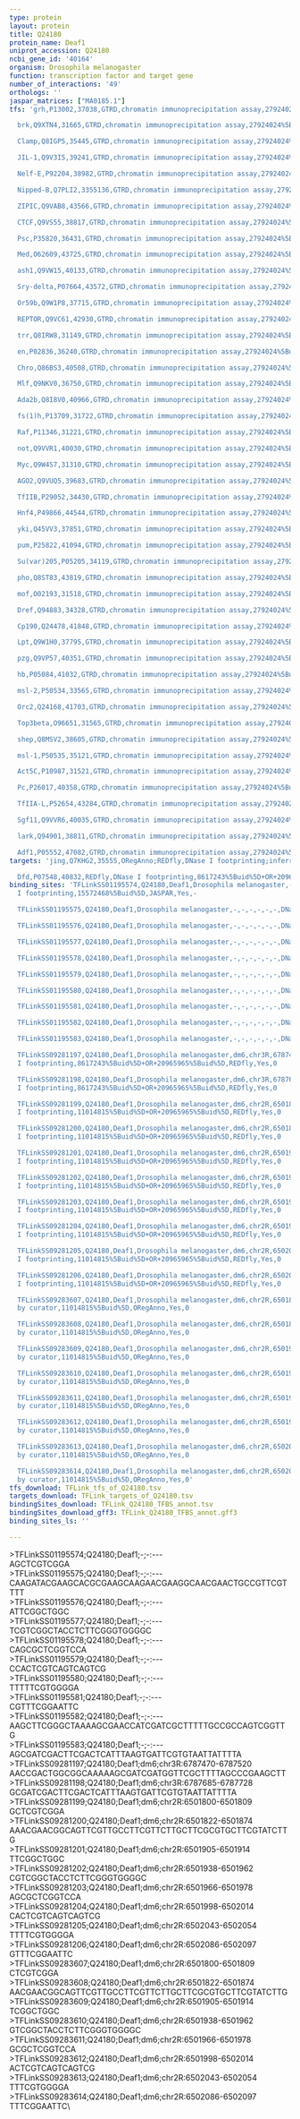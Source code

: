 ```yaml
---
type: protein
layout: protein
title: Q24180
protein_name: Deaf1
uniprot_accession: Q24180
ncbi_gene_id: '40164'
organism: Drosophila melanogaster
function: transcription factor and target gene
number_of_interactions: '49'
orthologs: ''
jaspar_matrices: ["MA0185.1"]
tfs: 'grh,P13002,37038,GTRD,chromatin immunoprecipitation assay,27924024%5Buid%5D,No

  brk,Q9XTN4,31665,GTRD,chromatin immunoprecipitation assay,27924024%5Buid%5D,No

  Clamp,Q8IGP5,35445,GTRD,chromatin immunoprecipitation assay,27924024%5Buid%5D,No

  JIL-1,Q9V3I5,39241,GTRD,chromatin immunoprecipitation assay,27924024%5Buid%5D,No

  Nelf-E,P92204,38982,GTRD,chromatin immunoprecipitation assay,27924024%5Buid%5D,No

  Nipped-B,Q7PLI2,3355136,GTRD,chromatin immunoprecipitation assay,27924024%5Buid%5D,No

  ZIPIC,Q9VAB8,43566,GTRD,chromatin immunoprecipitation assay,27924024%5Buid%5D,No

  CTCF,Q9VS55,38817,GTRD,chromatin immunoprecipitation assay,27924024%5Buid%5D,No

  Psc,P35820,36431,GTRD,chromatin immunoprecipitation assay,27924024%5Buid%5D,No

  Med,O62609,43725,GTRD,chromatin immunoprecipitation assay,27924024%5Buid%5D,No

  ash1,Q9VW15,40133,GTRD,chromatin immunoprecipitation assay,27924024%5Buid%5D,No

  Sry-delta,P07664,43572,GTRD,chromatin immunoprecipitation assay,27924024%5Buid%5D,No

  Or59b,Q9W1P8,37715,GTRD,chromatin immunoprecipitation assay,27924024%5Buid%5D,No

  REPTOR,Q9VC61,42930,GTRD,chromatin immunoprecipitation assay,27924024%5Buid%5D,No

  trr,Q8IRW8,31149,GTRD,chromatin immunoprecipitation assay,27924024%5Buid%5D,No

  en,P02836,36240,GTRD,chromatin immunoprecipitation assay,27924024%5Buid%5D,No

  Chro,Q86BS3,40508,GTRD,chromatin immunoprecipitation assay,27924024%5Buid%5D,No

  Mlf,Q9NKV0,36750,GTRD,chromatin immunoprecipitation assay,27924024%5Buid%5D,No

  Ada2b,Q8I8V0,40966,GTRD,chromatin immunoprecipitation assay,27924024%5Buid%5D,No

  fs(1)h,P13709,31722,GTRD,chromatin immunoprecipitation assay,27924024%5Buid%5D,No

  Raf,P11346,31221,GTRD,chromatin immunoprecipitation assay,27924024%5Buid%5D,No

  not,Q9VVR1,40030,GTRD,chromatin immunoprecipitation assay,27924024%5Buid%5D,No

  Myc,Q9W4S7,31310,GTRD,chromatin immunoprecipitation assay,27924024%5Buid%5D,No

  AGO2,Q9VUQ5,39683,GTRD,chromatin immunoprecipitation assay,27924024%5Buid%5D,No

  TfIIB,P29052,34430,GTRD,chromatin immunoprecipitation assay,27924024%5Buid%5D,No

  Hnf4,P49866,44544,GTRD,chromatin immunoprecipitation assay,27924024%5Buid%5D,No

  yki,Q45VV3,37851,GTRD,chromatin immunoprecipitation assay,27924024%5Buid%5D,No

  pum,P25822,41094,GTRD,chromatin immunoprecipitation assay,27924024%5Buid%5D,No

  Su(var)205,P05205,34119,GTRD,chromatin immunoprecipitation assay,27924024%5Buid%5D,No

  pho,Q8ST83,43819,GTRD,chromatin immunoprecipitation assay,27924024%5Buid%5D,No

  mof,O02193,31518,GTRD,chromatin immunoprecipitation assay,27924024%5Buid%5D,No

  Dref,Q94883,34328,GTRD,chromatin immunoprecipitation assay,27924024%5Buid%5D,No

  Cp190,Q24478,41848,GTRD,chromatin immunoprecipitation assay,27924024%5Buid%5D,No

  Lpt,Q9W1H0,37795,GTRD,chromatin immunoprecipitation assay,27924024%5Buid%5D,No

  pzg,Q9VP57,40351,GTRD,chromatin immunoprecipitation assay,27924024%5Buid%5D,No

  hb,P05084,41032,GTRD,chromatin immunoprecipitation assay,27924024%5Buid%5D,No

  msl-2,P50534,33565,GTRD,chromatin immunoprecipitation assay,27924024%5Buid%5D,No

  Orc2,Q24168,41703,GTRD,chromatin immunoprecipitation assay,27924024%5Buid%5D,No

  Top3beta,O96651,31565,GTRD,chromatin immunoprecipitation assay,27924024%5Buid%5D,No

  shep,Q8MSV2,38605,GTRD,chromatin immunoprecipitation assay,27924024%5Buid%5D,No

  msl-1,P50535,35121,GTRD,chromatin immunoprecipitation assay,27924024%5Buid%5D,No

  Act5C,P10987,31521,GTRD,chromatin immunoprecipitation assay,27924024%5Buid%5D,No

  Pc,P26017,40358,GTRD,chromatin immunoprecipitation assay,27924024%5Buid%5D,No

  TfIIA-L,P52654,43284,GTRD,chromatin immunoprecipitation assay,27924024%5Buid%5D,No

  Sgf11,Q9VVR6,40035,GTRD,chromatin immunoprecipitation assay,27924024%5Buid%5D,No

  lark,Q94901,38811,GTRD,chromatin immunoprecipitation assay,27924024%5Buid%5D,No

  Adf1,P05552,47082,GTRD,chromatin immunoprecipitation assay,27924024%5Buid%5D,No'
targets: 'jing,Q7KHG2,35555,ORegAnno;REDfly,DNase I footprinting;inferred by curator,20965965%5Buid%5D+OR+26578589%5Buid%5D+OR+11014815%5Buid%5D,Yes

  Dfd,P07548,40832,REDfly,DNase I footprinting,8617243%5Buid%5D+OR+20965965%5Buid%5D,No'
binding_sites: 'TFLinkSS01195574,Q24180,Deaf1,Drosophila melanogaster,-,-,-,-,-,-,DNase
  I footprinting,15572468%5Buid%5D,JASPAR,Yes,-

  TFLinkSS01195575,Q24180,Deaf1,Drosophila melanogaster,-,-,-,-,-,-,DNase I footprinting,15572468%5Buid%5D,JASPAR,Yes,-

  TFLinkSS01195576,Q24180,Deaf1,Drosophila melanogaster,-,-,-,-,-,-,DNase I footprinting,15572468%5Buid%5D,JASPAR,Yes,-

  TFLinkSS01195577,Q24180,Deaf1,Drosophila melanogaster,-,-,-,-,-,-,DNase I footprinting,15572468%5Buid%5D,JASPAR,Yes,-

  TFLinkSS01195578,Q24180,Deaf1,Drosophila melanogaster,-,-,-,-,-,-,DNase I footprinting,15572468%5Buid%5D,JASPAR,Yes,-

  TFLinkSS01195579,Q24180,Deaf1,Drosophila melanogaster,-,-,-,-,-,-,DNase I footprinting,15572468%5Buid%5D,JASPAR,Yes,-

  TFLinkSS01195580,Q24180,Deaf1,Drosophila melanogaster,-,-,-,-,-,-,DNase I footprinting,15572468%5Buid%5D,JASPAR,Yes,-

  TFLinkSS01195581,Q24180,Deaf1,Drosophila melanogaster,-,-,-,-,-,-,DNase I footprinting,15572468%5Buid%5D,JASPAR,Yes,-

  TFLinkSS01195582,Q24180,Deaf1,Drosophila melanogaster,-,-,-,-,-,-,DNase I footprinting,15572468%5Buid%5D,JASPAR,Yes,-

  TFLinkSS01195583,Q24180,Deaf1,Drosophila melanogaster,-,-,-,-,-,-,DNase I footprinting,15572468%5Buid%5D,JASPAR,Yes,-

  TFLinkSS09281197,Q24180,Deaf1,Drosophila melanogaster,dm6,chr3R,6787470,6787520,-,dm6&position=chr3R:6787470-6787520,DNase
  I footprinting,8617243%5Buid%5D+OR+20965965%5Buid%5D,REDfly,Yes,0

  TFLinkSS09281198,Q24180,Deaf1,Drosophila melanogaster,dm6,chr3R,6787685,6787728,-,dm6&position=chr3R:6787685-6787728,DNase
  I footprinting,8617243%5Buid%5D+OR+20965965%5Buid%5D,REDfly,Yes,0

  TFLinkSS09281199,Q24180,Deaf1,Drosophila melanogaster,dm6,chr2R,6501800,6501809,-,dm6&position=chr2R:6501800-6501809,DNase
  I footprinting,11014815%5Buid%5D+OR+20965965%5Buid%5D,REDfly,Yes,0

  TFLinkSS09281200,Q24180,Deaf1,Drosophila melanogaster,dm6,chr2R,6501822,6501874,-,dm6&position=chr2R:6501822-6501874,DNase
  I footprinting,11014815%5Buid%5D+OR+20965965%5Buid%5D,REDfly,Yes,0

  TFLinkSS09281201,Q24180,Deaf1,Drosophila melanogaster,dm6,chr2R,6501905,6501914,-,dm6&position=chr2R:6501905-6501914,DNase
  I footprinting,11014815%5Buid%5D+OR+20965965%5Buid%5D,REDfly,Yes,0

  TFLinkSS09281202,Q24180,Deaf1,Drosophila melanogaster,dm6,chr2R,6501938,6501962,-,dm6&position=chr2R:6501938-6501962,DNase
  I footprinting,11014815%5Buid%5D+OR+20965965%5Buid%5D,REDfly,Yes,0

  TFLinkSS09281203,Q24180,Deaf1,Drosophila melanogaster,dm6,chr2R,6501966,6501978,-,dm6&position=chr2R:6501966-6501978,DNase
  I footprinting,11014815%5Buid%5D+OR+20965965%5Buid%5D,REDfly,Yes,0

  TFLinkSS09281204,Q24180,Deaf1,Drosophila melanogaster,dm6,chr2R,6501998,6502014,-,dm6&position=chr2R:6501998-6502014,DNase
  I footprinting,11014815%5Buid%5D+OR+20965965%5Buid%5D,REDfly,Yes,0

  TFLinkSS09281205,Q24180,Deaf1,Drosophila melanogaster,dm6,chr2R,6502043,6502054,-,dm6&position=chr2R:6502043-6502054,DNase
  I footprinting,11014815%5Buid%5D+OR+20965965%5Buid%5D,REDfly,Yes,0

  TFLinkSS09281206,Q24180,Deaf1,Drosophila melanogaster,dm6,chr2R,6502086,6502097,-,dm6&position=chr2R:6502086-6502097,DNase
  I footprinting,11014815%5Buid%5D+OR+20965965%5Buid%5D,REDfly,Yes,0

  TFLinkSS09283607,Q24180,Deaf1,Drosophila melanogaster,dm6,chr2R,6501800,6501809,+,dm6&position=chr2R:6501800-6501809,inferred
  by curator,11014815%5Buid%5D,ORegAnno,Yes,0

  TFLinkSS09283608,Q24180,Deaf1,Drosophila melanogaster,dm6,chr2R,6501822,6501874,+,dm6&position=chr2R:6501822-6501874,inferred
  by curator,11014815%5Buid%5D,ORegAnno,Yes,0

  TFLinkSS09283609,Q24180,Deaf1,Drosophila melanogaster,dm6,chr2R,6501905,6501914,+,dm6&position=chr2R:6501905-6501914,inferred
  by curator,11014815%5Buid%5D,ORegAnno,Yes,0

  TFLinkSS09283610,Q24180,Deaf1,Drosophila melanogaster,dm6,chr2R,6501938,6501962,+,dm6&position=chr2R:6501938-6501962,inferred
  by curator,11014815%5Buid%5D,ORegAnno,Yes,0

  TFLinkSS09283611,Q24180,Deaf1,Drosophila melanogaster,dm6,chr2R,6501966,6501978,+,dm6&position=chr2R:6501966-6501978,inferred
  by curator,11014815%5Buid%5D,ORegAnno,Yes,0

  TFLinkSS09283612,Q24180,Deaf1,Drosophila melanogaster,dm6,chr2R,6501998,6502014,+,dm6&position=chr2R:6501998-6502014,inferred
  by curator,11014815%5Buid%5D,ORegAnno,Yes,0

  TFLinkSS09283613,Q24180,Deaf1,Drosophila melanogaster,dm6,chr2R,6502043,6502054,+,dm6&position=chr2R:6502043-6502054,inferred
  by curator,11014815%5Buid%5D,ORegAnno,Yes,0

  TFLinkSS09283614,Q24180,Deaf1,Drosophila melanogaster,dm6,chr2R,6502086,6502097,+,dm6&position=chr2R:6502086-6502097,inferred
  by curator,11014815%5Buid%5D,ORegAnno,Yes,0'
tfs_download: TFLink_tfs_of_Q24180.tsv
targets_download: TFLink_targets_of_Q24180.tsv
bindingSites_download: TFLink_Q24180_TFBS_annot.tsv
bindingSites_download_gff3: TFLink_Q24180_TFBS_annot.gff3
binding_sites_ls: ''

---
```

\>TFLinkSS01195574;Q24180;Deaf1;-;-:---\AGCTCGTCGGA\\>TFLinkSS01195575;Q24180;Deaf1;-;-:---\CAAGATACGAAGCACGCGAAGCAAGAACGAAGGCAACGAACTGCCGTTCGTTTT\\>TFLinkSS01195576;Q24180;Deaf1;-;-:---\ATTCGGCTGGC\\>TFLinkSS01195577;Q24180;Deaf1;-;-:---\TCGTCGGCTACCTCTTCGGGTGGGGC\\>TFLinkSS01195578;Q24180;Deaf1;-;-:---\CAGCGCTCGGTCCA\\>TFLinkSS01195579;Q24180;Deaf1;-;-:---\CCACTCGTCAGTCAGTCG\\>TFLinkSS01195580;Q24180;Deaf1;-;-:---\TTTTTCGTGGGGA\\>TFLinkSS01195581;Q24180;Deaf1;-;-:---\CGTTTCGGAATTC\\>TFLinkSS01195582;Q24180;Deaf1;-;-:---\AAGCTTCGGGCTAAAAGCGAACCATCGATCGCTTTTTGCCGCCAGTCGGTTG\\>TFLinkSS01195583;Q24180;Deaf1;-;-:---\AGCGATCGACTTCGACTCATTTAAGTGATTCGTGTAATTATTTTA\\>TFLinkSS09281197;Q24180;Deaf1;dm6;chr3R:6787470-6787520\AACCGACTGGCGGCAAAAAGCGATCGATGGTTCGCTTTTAGCCCGAAGCTT\\>TFLinkSS09281198;Q24180;Deaf1;dm6;chr3R:6787685-6787728\GCGATCGACTTCGACTCATTTAAGTGATTCGTGTAATTATTTTA\\>TFLinkSS09281199;Q24180;Deaf1;dm6;chr2R:6501800-6501809\GCTCGTCGGA\\>TFLinkSS09281200;Q24180;Deaf1;dm6;chr2R:6501822-6501874\AAACGAACGGCAGTTCGTTGCCTTCGTTCTTGCTTCGCGTGCTTCGTATCTTG\\>TFLinkSS09281201;Q24180;Deaf1;dm6;chr2R:6501905-6501914\TTCGGCTGGC\\>TFLinkSS09281202;Q24180;Deaf1;dm6;chr2R:6501938-6501962\CGTCGGCTACCTCTTCGGGTGGGGC\\>TFLinkSS09281203;Q24180;Deaf1;dm6;chr2R:6501966-6501978\AGCGCTCGGTCCA\\>TFLinkSS09281204;Q24180;Deaf1;dm6;chr2R:6501998-6502014\CACTCGTCAGTCAGTCG\\>TFLinkSS09281205;Q24180;Deaf1;dm6;chr2R:6502043-6502054\TTTTCGTGGGGA\\>TFLinkSS09281206;Q24180;Deaf1;dm6;chr2R:6502086-6502097\GTTTCGGAATTC\\>TFLinkSS09283607;Q24180;Deaf1;dm6;chr2R:6501800-6501809\CTCGTCGGA\\>TFLinkSS09283608;Q24180;Deaf1;dm6;chr2R:6501822-6501874\AACGAACGGCAGTTCGTTGCCTTCGTTCTTGCTTCGCGTGCTTCGTATCTTG\\>TFLinkSS09283609;Q24180;Deaf1;dm6;chr2R:6501905-6501914\TCGGCTGGC\\>TFLinkSS09283610;Q24180;Deaf1;dm6;chr2R:6501938-6501962\GTCGGCTACCTCTTCGGGTGGGGC\\>TFLinkSS09283611;Q24180;Deaf1;dm6;chr2R:6501966-6501978\GCGCTCGGTCCA\\>TFLinkSS09283612;Q24180;Deaf1;dm6;chr2R:6501998-6502014\ACTCGTCAGTCAGTCG\\>TFLinkSS09283613;Q24180;Deaf1;dm6;chr2R:6502043-6502054\TTTCGTGGGGA\\>TFLinkSS09283614;Q24180;Deaf1;dm6;chr2R:6502086-6502097\TTTCGGAATTC\